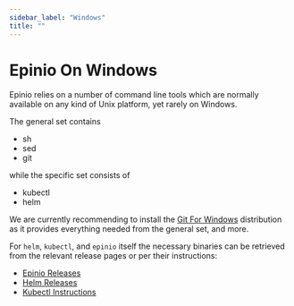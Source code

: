 ```yaml
---
sidebar_label: "Windows"
title: ""
---
```


<head>
  <link rel="canonical" href="https://docs.epinio.io/references/system_requirements/windows"/>
</head>

# Epinio On Windows

Epinio relies on a number of command line tools which are normally
available on any kind of Unix platform, yet rarely on Windows.

The general set contains

  - sh
  - sed
  - git

while the specific set consists of

  - kubectl
  - helm

We are currently recommending to install the
[Git For Windows](https://gitforwindows.org/) distribution as it
provides everything needed from the general set, and more.

For `helm`, `kubectl`, and `epinio` itself the necessary binaries can
be retrieved from the relevant release pages or per their
instructions:

  - [Epinio Releases](https://github.com/epinio/epinio/releases)
  - [Helm Releases](https://github.com/helm/helm/releases)
  - [Kubectl Instructions](https://kubernetes.io/docs/tasks/tools/install-kubectl-windows/)
